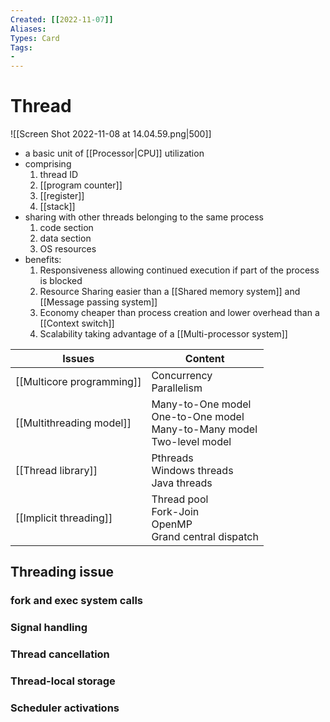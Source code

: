 ```yaml
---
Created: [[2022-11-07]]
Aliases: 
Types: Card
Tags: 
- 
---
```

# Thread
![[Screen Shot 2022-11-08 at 14.04.59.png|500]]
- a basic unit of [[Processor|CPU]] utilization
- comprising
	1. thread ID
	2. [[program counter]]
	3. [[register]]
	4. [[stack]]
- sharing with other threads belonging to the same process
	1. code section
	2. data section
	3. OS resources
- benefits: 
	1. Responsiveness
		allowing continued execution if part of the process is blocked
	2. Resource Sharing
		easier than a [[Shared memory system]] and [[Message passing system]]
	3. Economy
		cheaper than process creation and lower overhead than a [[Context switch]]
	4. Scalability
		taking advantage of a [[Multi-processor system]]

| Issues                    | Content                                                                        |
| ------------------------- | ------------------------------------------------------------------------------ |
| [[Multicore programming]] | Concurrency<br>Parallelism                                                     |
| [[Multithreading model]]  | Many-to-One model<br>One-to-One model<br>Many-to-Many model<br>Two-level model |
| [[Thread library]]        | Pthreads<br>Windows threads<br>Java threads                                    |
| [[Implicit threading]]    | Thread pool<br>Fork-Join<br>OpenMP<br>Grand central dispatch                   |

## Threading issue
### fork and exec system calls
### Signal handling
### Thread cancellation
### Thread-local storage
### Scheduler activations
